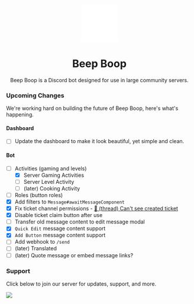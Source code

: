 <div align="center">
<img src="./media/robot.png" width="100rem"/>
<h1>Beep Boop</h1>
Beep Boop is a Discord bot designed for use in large community servers.
</div>

### Upcoming Changes
We're working hard on building the future of Beep Boop, here's what's happening.
#### Dashboard
- [ ] Update the dashboard to make it look beautiful, yet simple and clean.
#### Bot
- [ ] Activities (gaming and levels)
    - [x] Server Gaming Activities
    - [ ] Server Level Activity
    - [ ] (later) Cooking Activity
- [ ] Roles (button roles)
- [x] Add filters to `Message#awaitMessageComponent`
- [x] Fix ticket channel permissions - [🧵 (thread) Can't see created ticket](https://discord.com/channels/1028789308401918004/1039607094782988390)
- [x] Disable ticket claim button after use
- [ ] Transfer old message content to edit message modal
- [x] `Quick Edit` message content support
- [x] `Add Button` message content support
- [ ] Add webhook to `/send`
- [ ] (later) Translated
- [ ] (later) Quote message or embed message links?

### Support
Click below to join our server for updates, support, and more.

[![](http://invidget.switchblade.xyz/Rgxv5M6sq9)](https://discord.gg/Rgxv5M6sq9)
